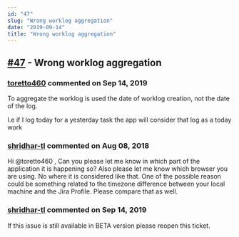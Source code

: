 ```yaml
---
id: "47"
slug: "Wrong worklog aggregation"
date: "2019-09-14"
title: "Wrong worklog aggregation"
---
```



## [#47](https://github.com/shridhar-tl/jira-assistant/issues/47) - Wrong worklog aggregation

### [toretto460](https://github.com/toretto460) commented on Sep 14, 2019

To aggregate the worklog is used the date of worklog creation, not the date of the log.

I.e if I log today for a yesterday task the app will consider that log as a today work

### [shridhar-tl](https://github.com/shridhar-tl) commented on Aug 08, 2018

Hi @toretto460 , Can you please let me know in which part of the application it is happening so? Also please let me know which browser you are using. No where it is considered like that. One of the possible reason could be something related to the timezone difference between your local machine and the Jira Profile. Please compare that as well.

### [shridhar-tl](https://github.com/shridhar-tl) commented on Sep 14, 2019

If this issue is still available in BETA version please reopen this ticket.
